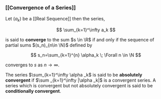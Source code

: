 ### [[Convergence of a Series]]

Let $(a_k)$ be a [[Real Sequence]] then the series,

$$ \sum_{k=1}^\infty a_k $$

is said to **converge** to the sum $s \in \R$ if and only if the sequence of partial sums $(s_n)_{n\in \N}$ defined by

$$ s_n=\sum_{k=1}^{n} \alpha_k \; \Forall n \in \N $$

converges to $s$ as $n\rightarrow \infty$.

The series $\sum_{k=1}^\infty \alpha _k$ is said to be **absolutely convergent** if $\sum _{k=1}^\infty |\alpha _k|$ is a convergent series. A series which is convergent but not absolutely convergent is said to be **conditionally convergent**.
